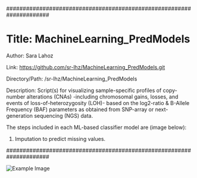 #####################################################################

# Title: MachineLearning_PredModels

Author: Sara Lahoz

Link: https://github.com/sr-lhz/MachineLearning_PredModels.git

Directory/Path: /sr-lhz/MachineLearning_PredModels

Description: Script(s) for visualizing sample-specific profiles of copy-number alterations (CNAs) -including chromosomal gains, losses, and events of loss-of-heterozygosity (LOH)- based on the log2-ratio & B-Allele Frequency (BAF) parameters as obtained from SNP-array or next-generation sequencing (NGS) data.

The steps included in each ML-based classifier model are (image below):
1. Imputation to predict missing values.

#####################################################################

![Example Image](example.png)
